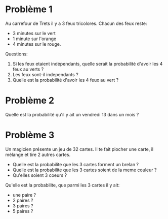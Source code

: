 # Problème 1

Au carrefour de Trets il y a 3 feux tricolores. Chacun des feux reste:
* 3 minutes sur le vert
* 1 minute sur l'orange
* 4 minutes sur le rouge.

Questions:
1. Si les feux etaient indépendants, quelle serait la probabilité d'avoir les  4 feux au verts ?
2. Les feux sont-il independants ?
3. Quelle est la probabilité d'avoir les 4 feux au vert ?

# Problème 2

Quelle est la probabilité qu'il y ait un vendredi 13 dans un mois ?

# Problème 3

Un magicien présente un jeu de 32 cartes. Il te fait piocher une carte, 
il mélange et tire 2 autres cartes. 

* Quelle est la probabilite que les 3 cartes forment un brelan ?
* Quelle est la probabilite que les 3 cartes soient de la meme couleur ?
* Qu'elles soient 3 coeurs ?

Qu'elle est la probabilite, que parmi les 3 cartes il y ait:
* une paire ?
* 2 paires ?
* 3 paires ?
* 5 paires ?

